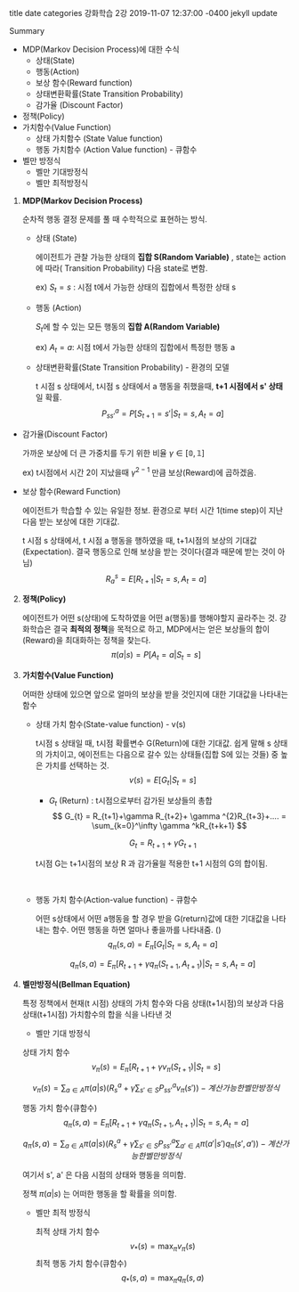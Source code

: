 title	date	categories
강화학습 2강
2019-11-07 12:37:00 -0400
jekyll update

Summary

- MDP(Markov Decision Process)에 대한 수식
  - 상태(State)
  - 행동(Action)
  - 보상 함수(Reward function)
  - 상태변환확률(State Transition Probability)
  - 감가율 (Discount Factor)
- 정책(Policy)
- 가치함수(Value Function)
  - 상태 가치함수 (State Value function)
  - 행동 가치함수 (Action Value function) - 큐함수
- 벨만 방정식
  - 벨만 기대방정식
  - 벨만 최적방정식





1. **MDP(Markov Decision Process)**

   순차적 행동 결정 문제를 풀 때 수학적으로 표현하는 방식.

   - 상태 (State) 

     에이전트가 관찰 가능한 상태의 **집합 S(Random Variable)** , state는 action에 따라( Transition Probability)  다음 state로 변함.

     ex) $S_{t} = s$  : 시점 t에서 가능한 상태의 집합에서 특정한 상태 s

   - 행동 (Action)

     $S_{t}$에 할 수 있는 모든 행동의 **집합 A(Random Variable)**

     ex)  $A_{t} = a$: 시점 t에서 가능한 상태의 집합에서 특정한 행동 a

   - 상태변환확률(State Transition Probability) - 환경의 모델

     t 시점 s 상태에서, t시점 s 상태에서 a 행동을 취했을때, **t+1 시점에서 s' 상태**일 확률. 
$$
P^{a}_{ss'} = P[S_{t+1}=s'|S_{t}=s, A_{t}=a]
$$

* 감가율(Discount Factor)

  가까운 보상에 더 큰 가중치를 두기 위한 비율 $\gamma \in \mathbb{[0,1]}$

  ex) t시점에서 시간 2이 지났을때 $\gamma ^{2-1}$ 만큼 보상(Reward)에 곱하겠음.

* 보상 함수(Reward Function)

  에이전트가 학습할 수 있는 유일한 정보. 환경으로 부터 시간 1(time step)이 지난 다음 받는 보상에 대한 기대값.

  t 시점 s 상태에서, t 시점 a 행동을 행하였을 때, t+1시점의 보상의 기대값(Expectation). 결국 행동으로 인해 보상을 받는 것이다(결과 때문에 받는 것이 아님)
  $$
  R^{s}_{a} = E[R_{t+1}|S_{t}=s, A_{t}=a]
  $$

   


2. **정책(Policy)**

   에이전트가 어떤 s(상태)에 도착하였을 어떤 a(행동)를 행해야할지 골라주는 것. 강화학습은 결국 **최적의 정책**을 목적으로 하고, MDP에서는 얻은 보상들의 합이(Reward)을 최대화하는 정책을 찾는다.
   $$
   \pi(a|s) = P[A_{t}=a|S_{t}=s]
   $$

3. **가치함수(Value Function)**


   어떠한 상태에 있으면 앞으로 얼마의 보상을 받을 것인지에 대한 기대값을 나타내는 함수

   * 상태 가치 함수(State-value function) - v(s)

     t시점 s 상태일 때, t시점 확률변수 G(Return)에 대한 기대값. 쉽게 말해 s 상태의 가치이고, 에이전트는 다음으로 갈수 있는 상태들(집합 S에 있는 것들) 중 높은 가치를 선택하는 것.  
     $$
     v(s) = E[G_{t}|S_{t}=s]
     $$

     * $G_{t}$ (Return) : t시점으로부터 감가된 보상들의 총합 
       $$
       G_{t} =  R_{t+1}+\gamma R_{t+2}+ \gamma ^{2}R_{t+3}+.... = \sum_{k=0}^\infty \gamma ^kR_{t+k+1}
       $$


     $$
     G_{t} = R_{t+1}+\gamma G_{t+1}
     $$
    
     t시점 G는 t+1시점의 보상 R 과 감가율읠 적용한 t+1	시점의 G의 합이됨.
    
     ​

   * 행동 가치 함수(Action-value function) -  큐함수

     어떤 s상태에서 어떤 a행동을 할 경우 받을 G(return)값에 대한 기대값을 나타내는 함수. 어떤 행동을 하면 얼마나 좋을까를 나타내줌. ()
     $$
     q_{\pi}(s,a) = E_{\pi}[G_{t}|S_{t} = s, A_{t}=a]
     $$

     $$
     q_{\pi}(s,a) = E_{\pi}[R_{t+1}+\gamma q_{\pi}(S_{t+1},A_{t+1})|S_{t} = s, A_{t}=a]
     $$


4. **벨만방정식(Bellman Equation)**

   특정 정책에서 현재(t 시점) 상태의 가치 함수와 다음 상태(t+1시점)의 보상과 다음 상태(t+1시점) 가치함수의 합을 식을 나타낸 것

   *  벨만 기대 방정식

     상태 가치 함수
     $$
     v_{\pi}(s) =E_{\pi}[R_{t+1}+ \gamma v_{\pi}(S_{t+1}) | S_{t}=s]
     $$

     $$
     v_{\pi}(s) = \sum_{a \in A} \pi(a|s)(R_{s}^a + \gamma \sum_{s' \in S} P_{ss'}^{a} v_{\pi}(s')) -계산 가능한 벨만 방정식
     $$

     

     행동 가치 함수(큐함수)
     $$
     q_{\pi}(s,a) =E_{\pi}[R_{t+1}+ \gamma q_{\pi}(S_{t+1},A_{t+1})  |  S_{t}=s, A_{t}=a]
     $$

     $$
     q_{\pi}(s,a) = \sum_{a \in A} \pi(a|s)(R_{s}^a + \gamma  \sum_{s' \in S} P_{ss'}^{a} \sum_{a' \in A} \pi(a'|s') q_{\pi}(s',a')) -계산 가능한 벨만 방정식
     $$

     여기서 s',  a' 은 다음 시점의 상태와 행동을 의미함.
     
     정책 $\pi (a|s)$ 는 어떠한 행동을 할 확률을 의미함.
     
     
   
   * 벨만 최적 방정식
   
     최적 상태 가치 함수
     $$
     v_{*}(s) =\max_{\pi} v_{\pi}(s)
     $$
     최적 행동 가치 함수(큐함수)
     $$
     q_{*}(s,a) =\max_{\pi} q_{\pi}(s,a)
     $$
     






















